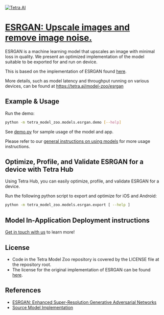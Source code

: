 [![Tetra AI](https://tetra-public-assets.s3.us-west-2.amazonaws.com/model-zoo/logo.svg)](https://tetra.ai/)


# [ESRGAN: Upscale images and remove image noise.](https://tetra.ai/model-zoo/esrgan)

ESRGAN is a machine learning model that upscales an image with minimal loss in quality. We present an optimized implementation of the model suitable to be exported for and run on device.

This is based on the implementation of ESRGAN found [here](https://github.com/xinntao/ESRGAN/).

More details, such as model latency and throughput running on various devices, can be found at https://tetra.ai/model-zoo/esrgan


## Example & Usage

Run the demo:
```bash
python -m tetra_model_zoo.models.esrgan.demo [--help]
```

See [demo.py](demo.py) for sample usage of the model and app.

Please refer to our [general instructions on using models](../../#tetra-model-zoo) for more usage instructions.


## Optimize, Profile, and Validate ESRGAN for a device with Tetra Hub
Using Tetra Hub, you can easily optimize, profile, and validate ESRGAN for a device.

Run the following python script to export and optimize for iOS and Android:
```bash
python -m tetra_model_zoo.models.esrgan.export [ --help ]
```

## Model In-Application Deployment instructions
<a href="mailto:support@tetra.ai?subject=Request Access for Tetra Hub&body=Interest in using ESRGAN in model zoo for deploying on-device.">Get in touch with us</a> to learn more!


## License
- Code in the Tetra Model Zoo repository is covered by the LICENSE file at the repository root.
- The license for the original implementation of ESRGAN can be found [here](https://github.com/xinntao/ESRGAN/blob/master/LICENSE).


## References
* [ESRGAN: Enhanced Super-Resolution Generative Adversarial Networks](https://arxiv.org/abs/1809.00219)
* [Source Model Implementation](https://github.com/xinntao/ESRGAN/)
